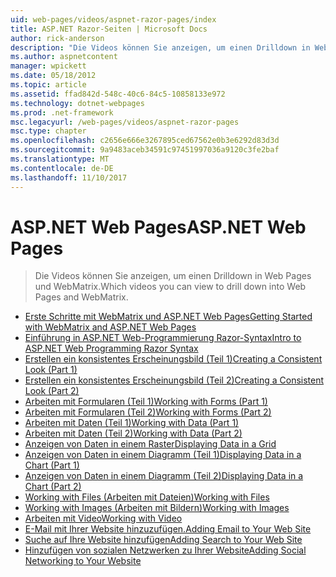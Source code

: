 ```yaml
---
uid: web-pages/videos/aspnet-razor-pages/index
title: ASP.NET Razor-Seiten | Microsoft Docs
author: rick-anderson
description: "Die Videos können Sie anzeigen, um einen Drilldown in Web Pages und WebMatrix."
ms.author: aspnetcontent
manager: wpickett
ms.date: 05/18/2012
ms.topic: article
ms.assetid: ffad842d-548c-40c6-84c5-10858133e972
ms.technology: dotnet-webpages
ms.prod: .net-framework
msc.legacyurl: /web-pages/videos/aspnet-razor-pages
msc.type: chapter
ms.openlocfilehash: c2656e666e3267895ced67562e0b3e6292d83d3d
ms.sourcegitcommit: 9a9483aceb34591c97451997036a9120c3fe2baf
ms.translationtype: MT
ms.contentlocale: de-DE
ms.lasthandoff: 11/10/2017
---
```

<a name="aspnet-web-pages"></a><span data-ttu-id="c4a78-103">ASP.NET Web Pages</span><span class="sxs-lookup"><span data-stu-id="c4a78-103">ASP.NET Web Pages</span></span>
=================
> <span data-ttu-id="c4a78-104">Die Videos können Sie anzeigen, um einen Drilldown in Web Pages und WebMatrix.</span><span class="sxs-lookup"><span data-stu-id="c4a78-104">Which videos you can view to drill down into Web Pages and WebMatrix.</span></span>


- [<span data-ttu-id="c4a78-105">Erste Schritte mit WebMatrix und ASP.NET Web Pages</span><span class="sxs-lookup"><span data-stu-id="c4a78-105">Getting Started with WebMatrix and ASP.NET Web Pages</span></span>](getting-started-with-webmatrix-and-aspnet-web-pages.md)
- [<span data-ttu-id="c4a78-106">Einführung in ASP.NET Web-Programmierung Razor-Syntax</span><span class="sxs-lookup"><span data-stu-id="c4a78-106">Intro to ASP.NET Web Programming Razor Syntax</span></span>](introduction-to-aspnet-web-programming-using-the-razor-syntax.md)
- [<span data-ttu-id="c4a78-107">Erstellen ein konsistentes Erscheinungsbild (Teil 1)</span><span class="sxs-lookup"><span data-stu-id="c4a78-107">Creating a Consistent Look (Part 1)</span></span>](creating-a-consistent-look-part-1.md)
- [<span data-ttu-id="c4a78-108">Erstellen ein konsistentes Erscheinungsbild (Teil 2)</span><span class="sxs-lookup"><span data-stu-id="c4a78-108">Creating a Consistent Look (Part 2)</span></span>](creating-a-consistent-look-part-2.md)
- [<span data-ttu-id="c4a78-109">Arbeiten mit Formularen (Teil 1)</span><span class="sxs-lookup"><span data-stu-id="c4a78-109">Working with Forms (Part 1)</span></span>](working-with-forms-part-1.md)
- [<span data-ttu-id="c4a78-110">Arbeiten mit Formularen (Teil 2)</span><span class="sxs-lookup"><span data-stu-id="c4a78-110">Working with Forms (Part 2)</span></span>](working-with-forms-part-2.md)
- [<span data-ttu-id="c4a78-111">Arbeiten mit Daten (Teil 1)</span><span class="sxs-lookup"><span data-stu-id="c4a78-111">Working with Data (Part 1)</span></span>](working-with-data-part-1.md)
- [<span data-ttu-id="c4a78-112">Arbeiten mit Daten (Teil 2)</span><span class="sxs-lookup"><span data-stu-id="c4a78-112">Working with Data (Part 2)</span></span>](working-with-data-part-2.md)
- [<span data-ttu-id="c4a78-113">Anzeigen von Daten in einem Raster</span><span class="sxs-lookup"><span data-stu-id="c4a78-113">Displaying Data in a Grid</span></span>](displaying-data-in-a-grid.md)
- [<span data-ttu-id="c4a78-114">Anzeigen von Daten in einem Diagramm (Teil 1)</span><span class="sxs-lookup"><span data-stu-id="c4a78-114">Displaying Data in a Chart (Part 1)</span></span>](displaying-data-in-a-chart-part-1.md)
- [<span data-ttu-id="c4a78-115">Anzeigen von Daten in einem Diagramm (Teil 2)</span><span class="sxs-lookup"><span data-stu-id="c4a78-115">Displaying Data in a Chart (Part 2)</span></span>](displaying-data-in-a-chart-part-2.md)
- [<span data-ttu-id="c4a78-116">Working with Files (Arbeiten mit Dateien)</span><span class="sxs-lookup"><span data-stu-id="c4a78-116">Working with Files</span></span>](working-with-files.md)
- [<span data-ttu-id="c4a78-117">Working with Images (Arbeiten mit Bildern)</span><span class="sxs-lookup"><span data-stu-id="c4a78-117">Working with Images</span></span>](working-with-images.md)
- [<span data-ttu-id="c4a78-118">Arbeiten mit Video</span><span class="sxs-lookup"><span data-stu-id="c4a78-118">Working with Video</span></span>](working-with-video.md)
- [<span data-ttu-id="c4a78-119">E-Mail mit Ihrer Website hinzuzufügen.</span><span class="sxs-lookup"><span data-stu-id="c4a78-119">Adding Email to Your Web Site</span></span>](adding-email-to-your-web-site.md)
- [<span data-ttu-id="c4a78-120">Suche auf Ihre Website hinzufügen</span><span class="sxs-lookup"><span data-stu-id="c4a78-120">Adding Search to Your Web Site</span></span>](adding-search-to-your-web-site.md)
- [<span data-ttu-id="c4a78-121">Hinzufügen von sozialen Netzwerken zu Ihrer Website</span><span class="sxs-lookup"><span data-stu-id="c4a78-121">Adding Social Networking to Your Website</span></span>](adding-social-networking-to-your-website.md)
